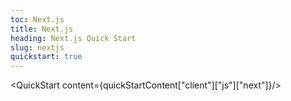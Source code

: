 ```yaml
---
toc: Next.js
title: Next.js
heading: Next.js Quick Start
slug: nextjs
quickstart: true
---
```


<QuickStart content={quickStartContent["client"]["js"]["next"]}/>
